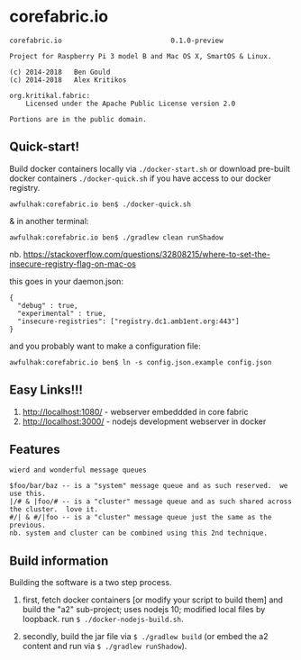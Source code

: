 corefabric.io
=============

```
corefabric.io							0.1.0-preview

Project for Raspberry Pi 3 model B and Mac OS X, SmartOS & Linux.

(c) 2014-2018   Ben Gould
(c) 2014-2018   Alex Kritikos

org.kritikal.fabric:
	Licensed under the Apache Public License version 2.0

Portions are in the public domain.
```

Quick-start!
------------

Build docker containers locally via ```./docker-start.sh``` 
or download pre-built docker containers ```./docker-quick.sh```
if you have access to our docker registry.

```
awfulhak:corefabric.io ben$ ./docker-quick.sh
```

& in another terminal:

```
awfulhak:corefabric.io ben$ ./gradlew clean runShadow
```

nb. https://stackoverflow.com/questions/32808215/where-to-set-the-insecure-registry-flag-on-mac-os

this goes in your daemon.json:

```
{
  "debug" : true,
  "experimental" : true,
  "insecure-registries": ["registry.dc1.amb1ent.org:443"]
}
```

and you probably want to make a configuration file:

```
awfulhak:corefabric.io ben$ ln -s config.json.example config.json
```

Easy Links!!!
-------------

1. <http://localhost:1080/>      - webserver embeddded in core fabric
2. <http://localhost:3000/>      - nodejs development webserver in docker

Features
--------

```
wierd and wonderful message queues

$foo/bar/baz -- is a "system" message queue and as such reserved.  we use this.
|/# & |foo/# -- is a "cluster" message queue and as such shared across the cluster.  love it.
#/| & #/|foo -- is a "cluster" message queue just the same as the previous.
nb. system and cluster can be combined using this 2nd technique.
```

Build information
-----------------

Building the software is a two step process.

1.  first, fetch docker containers [or modify your script to build them] and
    build the "a2" sub-project; uses nodejs 10; modified local files by loopback.
    run ```$ ./docker-nodejs-build.sh```.
    
2.  secondly, build the jar file via ```$ ./gradlew build``` (or embed the a2 content and 
    run via ```$ ./gradlew runShadow```).
